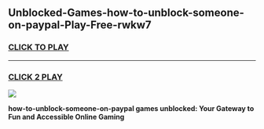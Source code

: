 
## Unblocked-Games-how-to-unblock-someone-on-paypal-Play-Free-rwkw7
<h3>
<a href="https://premium76.site?title=how-to-unblock-someone-on-paypal&ref=23A">CLICK TO PLAY</a></h3>
<hr>

<h3>
<a href="https://premium76.site?title=how-to-unblock-someone-on-paypal&ref=23A">CLICK 2 PLAY</a>
  
</h3>

<a href="https://premium76.site?title=how-to-unblock-someone-on-paypal&ref=23A"><img src="https://clearcache.store/games.png"></a>


**how-to-unblock-someone-on-paypal games unblocked: Your Gateway to Fun and Accessible Online Gaming**
